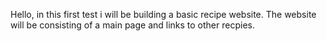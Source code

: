 Hello, in this first test i will be building a basic recipe website.
The website will be consisting of a main page and links to other recpies.
